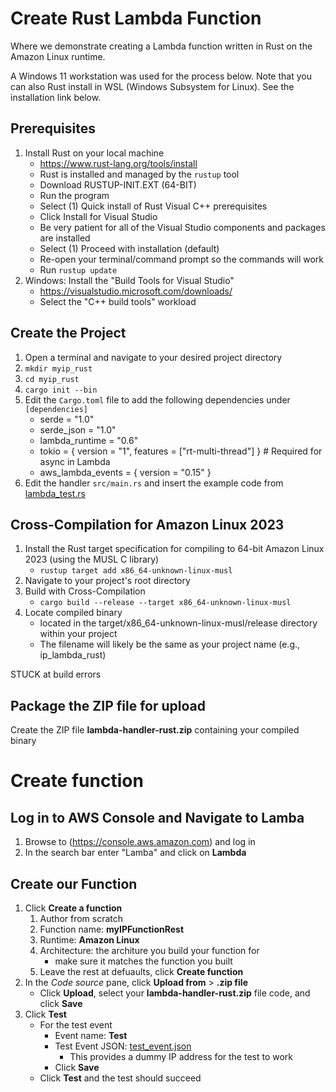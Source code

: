 # Create Rust Lambda Function
Where we demonstrate creating a Lambda function written in Rust on the Amazon Linux runtime.

A Windows 11 workstation was used for the process below. Note that you can also Rust install in WSL (Windows Subsystem for Linux). See the installation link below.

## Prerequisites
1. Install Rust on your local machine
    - https://www.rust-lang.org/tools/install
    - Rust is installed and managed by the `rustup` tool
    - Download RUSTUP-INIT.EXT (64-BIT)
    - Run the program
    - Select (1) Quick install of Rust Visual C++ prerequisites
    - Click Install for Visual Studio
    - Be very patient for all of the Visual Studio components and packages are installed
    - Select (1) Proceed with installation (default)
    - Re-open your terminal/command prompt so the commands will work
    - Run `rustup update`
2. Windows: Install the "Build Tools for Visual Studio"
    - https://visualstudio.microsoft.com/downloads/
    - Select the "C++ build tools" workload

## Create the Project
1. Open a terminal and navigate to your desired project directory
2. `mkdir myip_rust`
3. `cd myip_rust`
4. `cargo init --bin`
7. Edit the `Cargo.toml` file to add the following dependencies under `[dependencies]`
    - serde = "1.0"
    - serde_json = "1.0"
    - lambda_runtime = "0.6"
    - tokio = { version = "1", features = ["rt-multi-thread"] } # Required for async in Lambda
    - aws_lambda_events = { version = "0.15" }
8.  Edit the handler `src/main.rs` and insert the example code from [lambda_test.rs](lambda_test.rs)
 
## Cross-Compilation for Amazon Linux 2023
1. Install the Rust target specification for compiling to 64-bit Amazon Linux 2023 (using the MUSL C library)
    - `rustup target add x86_64-unknown-linux-musl`
2. Navigate to your project's root directory
3. Build with Cross-Compilation
    - `cargo build --release --target x86_64-unknown-linux-musl`
4. Locate compiled binary
    - located in the target/x86_64-unknown-linux-musl/release directory within your project
    - The filename will likely be the same as your project name (e.g., ip_lambda_rust)

STUCK at build errors



## Package the ZIP file for upload
Create the ZIP file **lambda-handler-rust.zip** containing your compiled binary

# Create function
## Log in to AWS Console and Navigate to Lamba
1. Browse to (https://console.aws.amazon.com) and log in
2. In the search bar enter "Lamba" and click on **Lambda**
## Create our Function
1. Click **Create a function**
    1. Author from scratch
    2. Function name: **myIPFunctionRest**
    3. Runtime: **Amazon Linux**
    4. Architecture: the architure you build your function for
        - make sure it matches the function you built
    5. Leave the rest at defuaults, click **Create function**
2. In the *Code source* pane, click **Upload from** > **.zip file**
    - Click **Upload**, select your **lambda-handler-rust.zip** file code, and click **Save**
3. Click **Test**
    - For the test event
      - Event name: **Test**
      - Test Event JSON: [test_event.json](test_event.json)
        - This provides a dummy IP address for the test to work
      - Click **Save**
    - Click **Test** and the test should succeed

